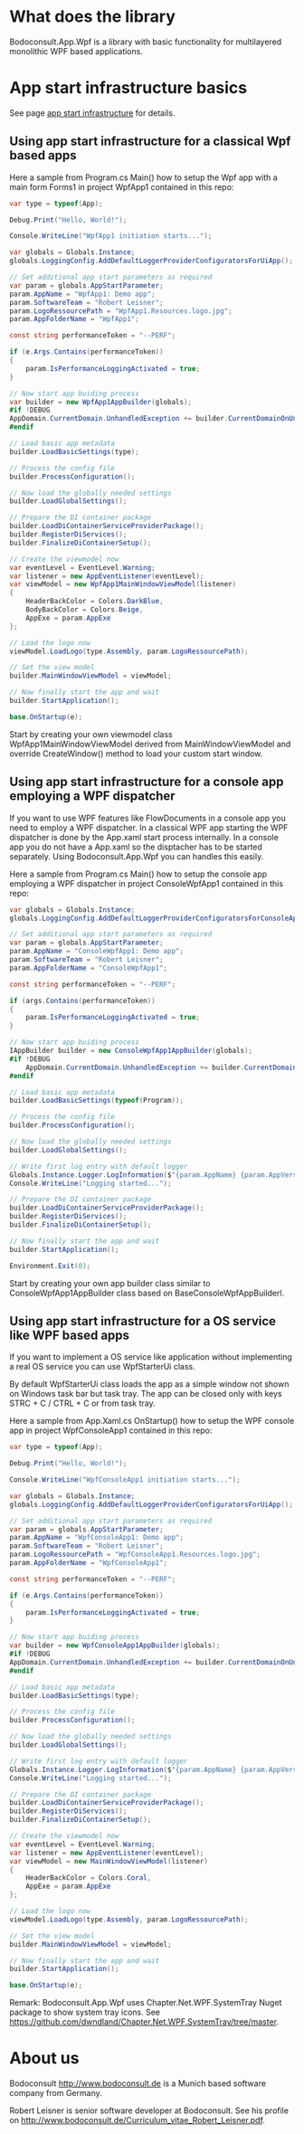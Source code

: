 
# What does the library

Bodoconsult.App.Wpf is a library with basic functionality for multilayered monolithic WPF based applications. 


# App start infrastructure basics

See page [app start infrastructure](../Bodoconsult.App/AppStartInfrastructure.md) for details.

## Using app start infrastructure for a classical Wpf based apps

Here a sample from Program.cs Main() how to setup the Wpf app with a main form Forms1 in project WpfApp1 contained in this repo:

``` csharp
var type = typeof(App);

Debug.Print("Hello, World!");

Console.WriteLine("WpfApp1 initiation starts...");

var globals = Globals.Instance;
globals.LoggingConfig.AddDefaultLoggerProviderConfiguratorsForUiApp();

// Set additional app start parameters as required
var param = globals.AppStartParameter;
param.AppName = "WpfApp1: Demo app";
param.SoftwareTeam = "Robert Leisner";
param.LogoRessourcePath = "WpfApp1.Resources.logo.jpg";
param.AppFolderName = "WpfApp1";

const string performanceToken = "--PERF";

if (e.Args.Contains(performanceToken))
{
    param.IsPerformanceLoggingActivated = true;
}

// Now start app buiding process
var builder = new WpfApp1AppBuilder(globals);
#if !DEBUG
AppDomain.CurrentDomain.UnhandledException += builder.CurrentDomainOnUnhandledException;
#endif

// Load basic app metadata
builder.LoadBasicSettings(type);

// Process the config file
builder.ProcessConfiguration();

// Now load the globally needed settings
builder.LoadGlobalSettings();

// Prepare the DI container package
builder.LoadDiContainerServiceProviderPackage();
builder.RegisterDiServices();
builder.FinalizeDiContainerSetup();

// Create the viewmodel now
var eventLevel = EventLevel.Warning;
var listener = new AppEventListener(eventLevel);
var viewModel = new WpfApp1MainWindowViewModel(listener)
{
    HeaderBackColor = Colors.DarkBlue,
    BodyBackColor = Colors.Beige,
    AppExe = param.AppExe
};

// Load the logo now
viewModel.LoadLogo(type.Assembly, param.LogoRessourcePath);

// Set the view model 
builder.MainWindowViewModel = viewModel;

// Now finally start the app and wait
builder.StartApplication();

base.OnStartup(e);
```

Start by creating your own viewmodel class WpfApp1MainWindowViewModel derived from MainWindowViewModel and override CreateWindow() method to load your custom start window.

## Using app start infrastructure for a console app employing a WPF dispatcher

If you want to use WPF features like FlowDocuments in a console app you need to employ a WPF dispatcher. 
In a classical WPF app starting the WPF dispatcher is done by the App.xaml start process internally. 
In a console app you do not have a App.xaml so the disptacher has to be started separately.
Using Bodoconsult.App.Wpf you can handles this easily.

Here a sample from Program.cs Main() how to setup the console app employing a WPF dispatcher in project ConsoleWpfApp1 contained in this repo:

``` csharp
var globals = Globals.Instance;
globals.LoggingConfig.AddDefaultLoggerProviderConfiguratorsForConsoleApp();

// Set additional app start parameters as required
var param = globals.AppStartParameter;
param.AppName = "ConsoleWpfApp1: Demo app";
param.SoftwareTeam = "Robert Leisner";
param.AppFolderName = "ConsoleWpfApp1";

const string performanceToken = "--PERF";

if (args.Contains(performanceToken))
{
    param.IsPerformanceLoggingActivated = true;
}

// Now start app buiding process
IAppBuilder builder = new ConsoleWpfApp1AppBuilder(globals);
#if !DEBUG
    AppDomain.CurrentDomain.UnhandledException += builder.CurrentDomainOnUnhandledException;
#endif

// Load basic app metadata
builder.LoadBasicSettings(typeof(Program));

// Process the config file
builder.ProcessConfiguration();

// Now load the globally needed settings
builder.LoadGlobalSettings();

// Write first log entry with default logger
Globals.Instance.Logger.LogInformation($"{param.AppName} {param.AppVersion} starts...");
Console.WriteLine("Logging started...");

// Prepare the DI container package
builder.LoadDiContainerServiceProviderPackage();
builder.RegisterDiServices();
builder.FinalizeDiContainerSetup();

// Now finally start the app and wait
builder.StartApplication();

Environment.Exit(0);
```

Start by creating your own app builder class similar to ConsoleWpfApp1AppBuilder class based on BaseConsoleWpfAppBuilderl.

## Using app start infrastructure for a OS service like WPF based apps

If you want to implement a OS service like application without implementing a real OS service you can use WpfStarterUi class. 

By default WpfStarterUi class loads the app as a simple window not shown on Windows task bar but task tray. The app can be closed only with keys STRC + C / CTRL + C or from task tray.

Here a sample from App.Xaml.cs OnStartup() how to setup the WPF console app in project WpfConsoleApp1 contained in this repo:

``` csharp
var type = typeof(App);

Debug.Print("Hello, World!");

Console.WriteLine("WpfConsoleApp1 initiation starts...");

var globals = Globals.Instance;
globals.LoggingConfig.AddDefaultLoggerProviderConfiguratorsForUiApp();

// Set additional app start parameters as required
var param = globals.AppStartParameter;
param.AppName = "WpfConsoleApp1: Demo app";
param.SoftwareTeam = "Robert Leisner";
param.LogoRessourcePath = "WpfConsoleApp1.Resources.logo.jpg";
param.AppFolderName = "WpfConsoleApp1";

const string performanceToken = "--PERF";

if (e.Args.Contains(performanceToken))
{
    param.IsPerformanceLoggingActivated = true;
}

// Now start app buiding process
var builder = new WpfConsoleApp1AppBuilder(globals);
#if !DEBUG
AppDomain.CurrentDomain.UnhandledException += builder.CurrentDomainOnUnhandledException;
#endif

// Load basic app metadata
builder.LoadBasicSettings(type);

// Process the config file
builder.ProcessConfiguration();

// Now load the globally needed settings
builder.LoadGlobalSettings();

// Write first log entry with default logger
Globals.Instance.Logger.LogInformation($"{param.AppName} {param.AppVersion} starts...");
Console.WriteLine("Logging started...");

// Prepare the DI container package
builder.LoadDiContainerServiceProviderPackage();
builder.RegisterDiServices();
builder.FinalizeDiContainerSetup();

// Create the viewmodel now
var eventLevel = EventLevel.Warning;
var listener = new AppEventListener(eventLevel);
var viewModel = new MainWindowViewModel(listener)
{
    HeaderBackColor = Colors.Coral,
    AppExe = param.AppExe
};

// Load the logo now
viewModel.LoadLogo(type.Assembly, param.LogoRessourcePath);

// Set the view model 
builder.MainWindowViewModel = viewModel;

// Now finally start the app and wait
builder.StartApplication();

base.OnStartup(e);
```

Remark: Bodoconsult.App.Wpf uses Chapter.Net.WPF.SystemTray Nuget package to show system tray icons. See https://github.com/dwndland/Chapter.Net.WPF.SystemTray/tree/master.

# About us

Bodoconsult <http://www.bodoconsult.de> is a Munich based software company from Germany.

Robert Leisner is senior software developer at Bodoconsult. See his profile on <http://www.bodoconsult.de/Curriculum_vitae_Robert_Leisner.pdf>.

